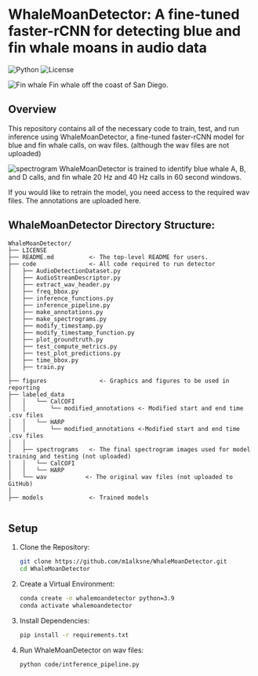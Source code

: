 # WhaleMoanDetector: A fine-tuned faster-rCNN for detecting blue and fin whale moans in audio data

![Python](https://img.shields.io/badge/python-3.9+-blue.svg)
![License](https://img.shields.io/badge/license-MIT-green)

![Fin whale](https://github.com/m1alksne/WhaleMoanDetector/blob/main/figures/fin_whale.JPG)
Fin whale off the coast of San Diego.

## Overview 

This repository contains all of the necessary code to train, test, and run inference using WhaleMoanDetector, a fine-tuned faster-rCNN model for blue and fin whale calls, on wav files. (although the wav files are not uploaded)

![spectrogram](https://github.com/m1alksne/WhaleMoanDetector/blob/main/figures/all_example.JPG)
WhaleMoanDetector is trained to identify blue whale A, B, and D calls, and fin whale 20 Hz and 40 Hz calls in 60 second windows. 

If you would like to retrain the model, you need access to the required wav files. The annotations are uploaded here. 

## WhaleMoanDetector Directory Structure: 

```
WhaleMoanDetector/
├── LICENSE
├── README.md          <- The top-level README for users.
├── code               <- All code required to run detector
│   ├── AudioDetectionDataset.py     
│   ├── AudioStreamDescriptor.py
│   ├── extract_wav_header.py
│   ├── freq_bbox.py
│   ├── inference_functions.py
│   ├── inference_pipeline.py
│   ├── make_annotations.py
│   ├── make_spectrograms.py
│   ├── modify_timestamp.py
│   ├── modify_timestamp_function.py
│   ├── plot_groundtruth.py
│   ├── test_compute_metrics.py
│   ├── test_plot_predictions.py
│   ├── time_bbox.py
│   ├── train.py
│
├── figures               <- Graphics and figures to be used in reporting
├── labeled_data
│   │	└── CalCOFI
│   │	    └── modified_annotations <- Modified start and end time .csv files 
│   │	└── HARP
│   │	    └── modified_annotations <-Modified start and end time .csv files 
│   │
│   ├── spectrograms   <- The final spectrogram images used for model training and testing (not uploaded)
│   │	└── CalCOFI 
│   │	└── HARP
│   └── wav           <- The original wav files (not uploaded to GitHub)
│
├── models             <- Trained models
   
```

## Setup

1. Clone the Repository:

    ```bash
    git clone https://github.com/m1alksne/WhaleMoanDetector.git
    cd WhaleMoanDetector
    ```

2. Create a Virtual Environment:

    ```bash
    conda create -n whalemoandetector python=3.9
    conda activate whalemoandetector
    ```

3. Install Dependencies:

    ```bash
    pip install -r requirements.txt
    ```

4. Run WhaleMoanDetector on wav files:

    ```bash
    python code/intference_pipeline.py
    ```

